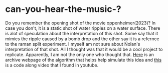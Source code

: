 # can-you-hear-the-music-?
Do you remember the opening shot of the movie oppenheimer(2023)? In case you don't, it is a static shot of water ripples on a water surface. There is alot of speculation about the interpretation of this shot. Some say that it mimics the ripple caused by a bomb drop and the other say it is a refernce to the raman split experiment. I myself am not sure about Nolan's interpretation of that shot. All I thought was that it would be a cool project to replicate. Apparently, I am not the only one who thought that. [Here](https://web.archive.org/web/20160418004149/http://freespace.virgin.net/hugo.elias/graphics/x_water.htm) is an archive webpage of the algorithm that helps help simulate this idea and [this](https://www.youtube.com/watch?v=BZUdGqeOD0w&t=710s&ab_channel=TheCodingTrain) is a code along video that I found in youtube.
